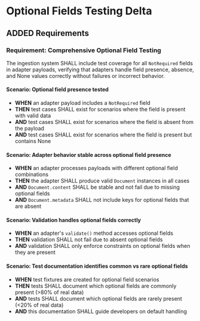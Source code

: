 # Optional Fields Testing Delta

## ADDED Requirements

### Requirement: Comprehensive Optional Field Testing

The ingestion system SHALL include test coverage for all `NotRequired` fields in adapter payloads, verifying that adapters handle field presence, absence, and None values correctly without failures or incorrect behavior.

#### Scenario: Optional field presence tested

- **WHEN** an adapter payload includes a `NotRequired` field
- **THEN** test cases SHALL exist for scenarios where the field is present with valid data
- **AND** test cases SHALL exist for scenarios where the field is absent from the payload
- **AND** test cases SHALL exist for scenarios where the field is present but contains None

#### Scenario: Adapter behavior stable across optional field presence

- **WHEN** an adapter processes payloads with different optional field combinations
- **THEN** the adapter SHALL produce valid `Document` instances in all cases
- **AND** `Document.content` SHALL be stable and not fail due to missing optional fields
- **AND** `Document.metadata` SHALL not include keys for optional fields that are absent

#### Scenario: Validation handles optional fields correctly

- **WHEN** an adapter's `validate()` method accesses optional fields
- **THEN** validation SHALL not fail due to absent optional fields
- **AND** validation SHALL only enforce constraints on optional fields when they are present

#### Scenario: Test documentation identifies common vs rare optional fields

- **WHEN** test fixtures are created for optional field scenarios
- **THEN** tests SHALL document which optional fields are commonly present (>80% of real data)
- **AND** tests SHALL document which optional fields are rarely present (<20% of real data)
- **AND** this documentation SHALL guide developers on default handling
